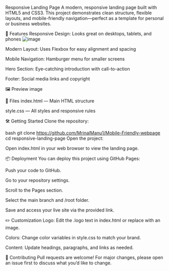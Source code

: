 Responsive Landing Page A modern, responsive landing page built with HTML5 and CSS3. This project demonstrates clean structure, flexible layouts, and mobile-friendly navigation—perfect as a template for personal or business websites.

🚀 Features Responsive Design: Looks great on desktops, tablets, and phones
![image](https://github.com/user-attachments/assets/01fbc3a4-cad6-400d-819d-c093304e7e69)


Modern Layout: Uses Flexbox for easy alignment and spacing

Mobile Navigation: Hamburger menu for smaller screens

Hero Section: Eye-catching introduction with call-to-action

Footer: Social media links and copyright

🖼️ Preview image

📁 Files index.html — Main HTML structure

style.css — All styles and responsive rules

🛠️ Getting Started Clone the repository:

bash git clone https://github.com/MrinalManu1/Mobile-Friendly-webpage cd responsive-landing-page Open the project:

Open index.html in your web browser to view the landing page.

📦 Deployment You can deploy this project using GitHub Pages:

Push your code to GitHub.

Go to your repository settings.

Scroll to the Pages section.

Select the main branch and /root folder.

Save and access your live site via the provided link.

✏️ Customization Logo: Edit the .logo text in index.html or replace with an image.

Colors: Change color variables in style.css to match your brand.

Content: Update headings, paragraphs, and links as needed.

🤝 Contributing Pull requests are welcome! For major changes, please open an issue first to discuss what you’d like to change.
